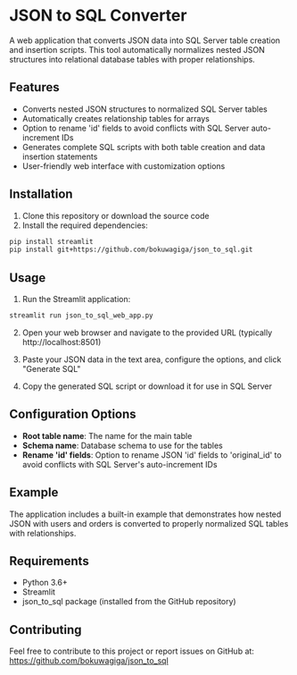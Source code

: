 # JSON to SQL Converter

A web application that converts JSON data into SQL Server table creation and insertion scripts. This tool automatically normalizes nested JSON structures into relational database tables with proper relationships.

## Features

- Converts nested JSON structures to normalized SQL Server tables
- Automatically creates relationship tables for arrays
- Option to rename 'id' fields to avoid conflicts with SQL Server auto-increment IDs
- Generates complete SQL scripts with both table creation and data insertion statements
- User-friendly web interface with customization options

## Installation

1. Clone this repository or download the source code
2. Install the required dependencies:

```bash
pip install streamlit
pip install git+https://github.com/bokuwagiga/json_to_sql.git
```

## Usage

1. Run the Streamlit application:

```bash
streamlit run json_to_sql_web_app.py
```

2. Open your web browser and navigate to the provided URL (typically http://localhost:8501)

3. Paste your JSON data in the text area, configure the options, and click "Generate SQL"

4. Copy the generated SQL script or download it for use in SQL Server

## Configuration Options

- **Root table name**: The name for the main table
- **Schema name**: Database schema to use for the tables
- **Rename 'id' fields**: Option to rename JSON 'id' fields to 'original_id' to avoid conflicts with SQL Server's auto-increment IDs

## Example

The application includes a built-in example that demonstrates how nested JSON with users and orders is converted to properly normalized SQL tables with relationships.

## Requirements

- Python 3.6+
- Streamlit
- json_to_sql package (installed from the GitHub repository)

## Contributing

Feel free to contribute to this project or report issues on GitHub at: https://github.com/bokuwagiga/json_to_sql